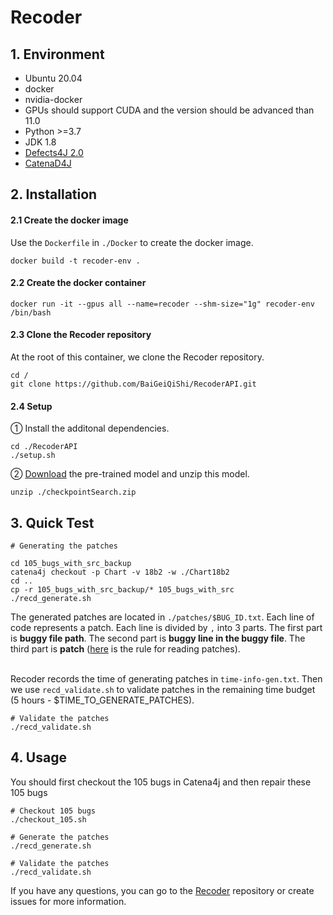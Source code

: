 # Recoder

## 1. Environment

- Ubuntu 20.04
- docker
- nvidia-docker
- GPUs should support CUDA and the version should be advanced than 11.0
- Python >=3.7
- JDK 1.8
- [Defects4J 2.0](https://github.com/rjust/defects4j)
- [CatenaD4J](https://github.com/universetraveller/CatenaD4J.git)


## 2. Installation

#### 2.1 Create the docker image
Use the `Dockerfile` in `./Docker` to create the docker image.
```shell
docker build -t recoder-env .
```


#### 2.2 Create the docker container
```
docker run -it --gpus all --name=recoder --shm-size="1g" recoder-env /bin/bash
 ```

#### 2.3 Clone the Recoder repository
At the root of this container, we clone the Recoder repository.

```shell
cd /
git clone https://github.com/BaiGeiQiShi/RecoderAPI.git
```

#### 2.4 Setup
① Install the additonal dependencies.
```shell
cd ./RecoderAPI
./setup.sh
```
② [Download](https://drive.google.com/file/d/1XWyx-uPOnV0tEIMaWTkAd3yaaxYD-sbh/view?usp=drive_link) the pre-trained model and unzip this model.
```
unzip ./checkpointSearch.zip
```



## 3. Quick Test
```
# Generating the patches

cd 105_bugs_with_src_backup
catena4j checkout -p Chart -v 18b2 -w ./Chart18b2
cd ..
cp -r 105_bugs_with_src_backup/* 105_bugs_with_src
./recd_generate.sh
```

The generated patches are located in `./patches/$BUG_ID.txt`. Each line of code represents a patch. Each line is divided by `,` into 3 parts. The first part is **buggy file path**. The second part is **buggy line in the buggy file**. The third part is **patch** ([here](rules.md) is the rule for reading patches).
<br>
<br>

Recoder records the time of generating patches in `time-info-gen.txt`. Then we use `recd_validate.sh` to validate patches in the remaining time budget (5 hours - $TIME_TO_GENERATE_PATCHES).
```
# Validate the patches
./recd_validate.sh
```



## 4. Usage
You should first checkout the 105 bugs in Catena4j and then repair these 105 bugs
```
# Checkout 105 bugs
./checkout_105.sh

# Generate the patches
./recd_generate.sh

# Validate the patches
./recd_validate.sh
```

If you have any questions, you can go to the [Recoder](https://github.com/pkuzqh/Recoder.git) repository or create issues for more information.
